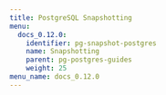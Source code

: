 ```yaml
---
title: PostgreSQL Snapshotting
menu:
  docs_0.12.0:
    identifier: pg-snapshot-postgres
    name: Snapshotting
    parent: pg-postgres-guides
    weight: 25
menu_name: docs_0.12.0
---
```

